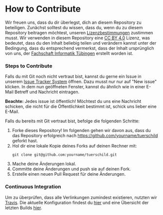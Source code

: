 # How to Contribute

Wir freuen uns, dass du dir überlegst, dich an diesem Repository zu beteiligen.
Zunächst solltest du wissen, dass du, wenn du zu diesem Repository beitragen
möchtest, unseren
[Lizenzbestimmungen](/LICENSE.txt)
zustimmen musst. Wir verwenden in diesem Repository eine
[CC BY 4.0](https://creativecommons.org/licenses/by/4.0/) Lizenz, was bedeutet,
dass du den Inhalt beliebig teilen und verändern kannst unter der Bedingung,
dass du entsprechend vermerkst, dass der Inhalt ursprünglich von uns, der
[Fachschaft Informatik Tübingen](https://www.fsi.uni-tuebingen.de/) erstellt
worden ist.


### Steps to Contribute

Falls du mit Git noch nicht vertraut bist, kannst du gerne ein Issue in unserem
[Issue Tracker System](https://github.com/fsi-tue/tuerschild/issues) öffnen. Dazu
musst nur nur auf "New issue" klicken. In dem nun geöffneten Fenster, kannst du
ähnlich wie in einer E-Mail Betreff und Nachricht eintragen.

**Beachte:** Jedes issue ist öffentlich! Möchtest du uns eine Nachricht
schicken, die nicht für die Öffentlichkeit bestimmt ist, schick uns lieber
eine E-Mail.


Falls du bereits mit Git vertraut bist, befolge die folgenden Schritte:

1. Forke dieses Repository! Im folgenden gehen wir davon aus, dass du das
   Repository erfolgreich nach https://github.com/yourname/tuerschild geforkt hast.
2. Hol dir eine lokale Kopie deines Forks auf deinen Rechner mit:
   ```
   git clone git@github.com:yourname/tuerschild.git
   ```
3. Mache deine Änderungen lokal.
4. Committe deine Änderungen und push sie auf deinen Fork.
5. Erstelle einen neuen Pull Request für deine Änderungen.


### Continuous Integration

Um zu überprüfen, dass alle Verlinkungen zumindest existieren, nutzten wir
[Travis](https://travis-ci.org/). Die aktuelle Konfiguration findest du
[hier](https://github.com/fsi-tue/tuerschild/blob/master/.travis.yml) und eine
Übersicht der letzten Builds [hier](https://travis-ci.org/fsi-tue/tuerschild/).
